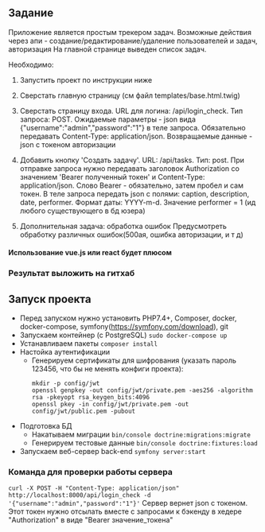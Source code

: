 ## Задание
Приложение является простым трекером задач. 
Возможные действия через апи - создание/редактирование/удаление пользователей и задач, авторизация
На главной странице выведен список задач.

Необходимо:
1. Запустить проект по инструкции ниже
1. Сверстать главную страницу (см файл templates/base.html.twig)
1. Сверстать страницу входа.
   URL для логина: /api/login_check. 
   Тип запроса: POST. 
   Ожидаемые параметры - json вида {"username":"admin","password":"1"} в теле запроса. 
   Обязательно передавать Content-Type: application/json. 
   Возвращаемые данные - json с токеном авторизации
   
1. Добавить кнопку 'Создать задачу'.
   URL: /api/tasks. 
   Тип: post. 
   При отправке запроса нужно передавать заголовок Authorization со значением 'Bearer полученный токен' и Content-Type: application/json. Слово Bearer - обязательно, затем пробел и сам токен. 
   В теле запроса передать json с полями: caption, description, date, performer. 
   Формат даты: YYYY-m-d. 
   Значение performer = 1 (ид любого существующего в бд юзера)

1. Дополнительная задача: обработка ошибок
   Предусмотреть обработку различных ошибок(500ая, ошибка авторизации, и т д)

#### Использование vue.js или react будет плюсом
### Результат выложить на гитхаб 


## Запуск проекта
 - Перед запуском нужно установить PHP7.4+, Composer, docker, docker-compose, symfony(https://symfony.com/download), git
 - Запускаем контейнер (с PostgreSQL) `sudo docker-compose up`
 - Устанавливаем пакеты `composer install`
 - Настойка аутентификации
    - Генерируем сертификаты для шифрования (указать пароль 123456, что бы не менять конфиги проекта):
      ```
      mkdir -p config/jwt 
      openssl genpkey -out config/jwt/private.pem -aes256 -algorithm rsa -pkeyopt rsa_keygen_bits:4096
      openssl pkey -in config/jwt/private.pem -out config/jwt/public.pem -pubout
      ```
  - Подготовка БД
    - Накатываем миграции `bin/console doctrine:migrations:migrate`
    - Генерируем тестовые данные `bin/console doctrine:fixtures:load`
  - Запускаем веб-сервер back-end `symfony server:start`


### Команда для проверки работы сервера
`curl -X POST -H "Content-Type: application/json" http://localhost:8000/api/login_check -d '{"username":"admin","password":"1"}'`
Сервер вернет json с токеном. Этот токен нужно отсылать вместе с запросами к бэкенду в хедере "Authorization" в виде "Bearer значение_токена" 
